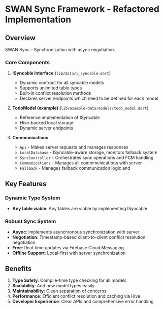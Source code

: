 # SWAN Sync Framework - Refactored Implementation

## Overview
SWAN Sync - Synchronization with async negotiation.

### Core Components

1. **ISyncable Interface** (`lib/data/i_syncable.dart`)
   - Dynamic contract for all syncable models
   - Supports unlimited table types
   - Built-in conflict resolution methods
   - Declares server endpoints which need to be defined for each model

2. **TodoModel (example)** (`lib/example-data/models/todo_model.dart`)
   - Reference implementation of ISyncable
   - Hive-backed local storage
   - Dynamic server endpoints

3. **Communications**
   - `Api` - Makes server requests and manages responses
   - `LocalDatabase` - ISyncable-aware storage, monitors fallback system
   - `SyncController` - Orchestrates sync operations and FCM handling
   - `Communications` - Manages all commmunications with server
   - `Fallback` - Manages fallback communication logic and


## Key Features

### Dynamic Type System
- **Any table viable**: Any tables are viable by implementing ISyncable

### Robust Sync System
- **Async**: Implements asynchronous synchronization with server
- **Negotiation**: Timestamp-based client-to-client conflict resolution negotiation
- **Free**: Real-time updates via Firebase Cloud Messaging
- **Offline Support**: Local-first with server synchronization

## Benefits

1. **Type Safety**: Compile-time type checking for all models
2. **Scalability**: Add new model types easily
3. **Maintainability**: Clean separation of concerns
4. **Performance**: Efficient conflict resolution and caching via Hive
5. **Developer Experience**: Clear APIs and comprehensive error handling